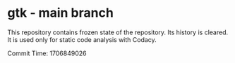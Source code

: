 # gtk - main branch

This repository contains frozen state of the repository.
Its history is cleared. It is used only for static code
analysis with Codacy.

Commit Time: 1706849026